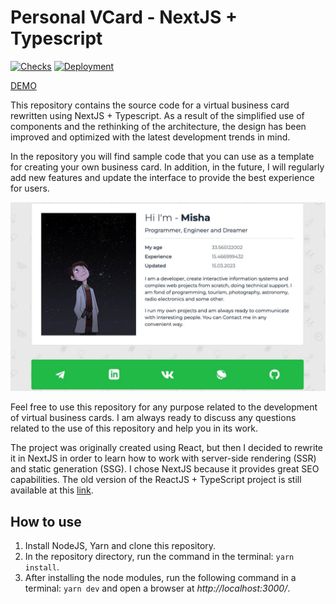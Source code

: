 # Personal VCard - NextJS + Typescript

[![Checks](https://github.com/miksrv/nextjs-vcard-project/actions/workflows/checks.yml/badge.svg)](https://github.com/miksrv/nextjs-vcard-project/actions/workflows/checks.yml)
[![Deployment](https://github.com/miksrv/nextjs-vcard-project/actions/workflows/deploy.yml/badge.svg)](https://github.com/miksrv/nextjs-vcard-project/actions/workflows/deploy.yml)

[ DEMO ](https://miksoft.pro)

This repository contains the source code for a virtual business card rewritten using NextJS + Typescript. As a result of the simplified use of components and the rethinking of the architecture, the design has been improved and optimized with the latest development trends in mind.

In the repository you will find sample code that you can use as a template for creating your own business card. In addition, in the future, I will regularly add new features and update the interface to provide the best experience for users.

![UI example](./public/interface.jpg)

Feel free to use this repository for any purpose related to the development of virtual business cards. I am always ready to discuss any questions related to the use of this repository and help you in its work.

The project was originally created using React, but then I decided to rewrite it in NextJS in order to learn how to work with server-side rendering (SSR) and static generation (SSG). I chose NextJS because it provides great SEO capabilities. The old version of the ReactJS + TypeScript project is still available at this [link](https://github.com/miksrv/react-personal-webpage).

## How to use

1. Install NodeJS, Yarn and clone this repository.
2. In the repository directory, run the command in the terminal: `yarn install`.
3. After installing the node modules, run the following command in a terminal: `yarn dev` and open a browser at *http://localhost:3000/*.
